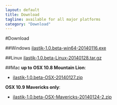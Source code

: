 ```yaml
---
layout: default
title: Download
tagline: available for all major platforms
category: "Download"
---
```

#Download

##Windows
[ilastik-1.0.beta-win64-20140116.exe](http://files.ilastik.org/ilastik-1.0.beta-win64-20140116.exe)
 
##Linux
[ilastik-1.0.beta-Linux-20140128.tar.gz](http://files.ilastik.org/ilastik-1.0.beta-Linux-20140128.tar.gz)

##Mac
**up to OSX 10.8 Mountain Lion**:

* [ilastik-1.0.beta-OSX-20140127.zip](http://files.ilastik.org/ilastik-1.0.beta-OSX-20140127.zip)

**OSX 10.9 Mavericks only**:

* [ilastik-1.0.beta-OSX-Mavericks-20140124-2.zip](http://files.ilastik.org/ilastik-1.0.beta-OSX-Mavericks-20140124-2.zip)
